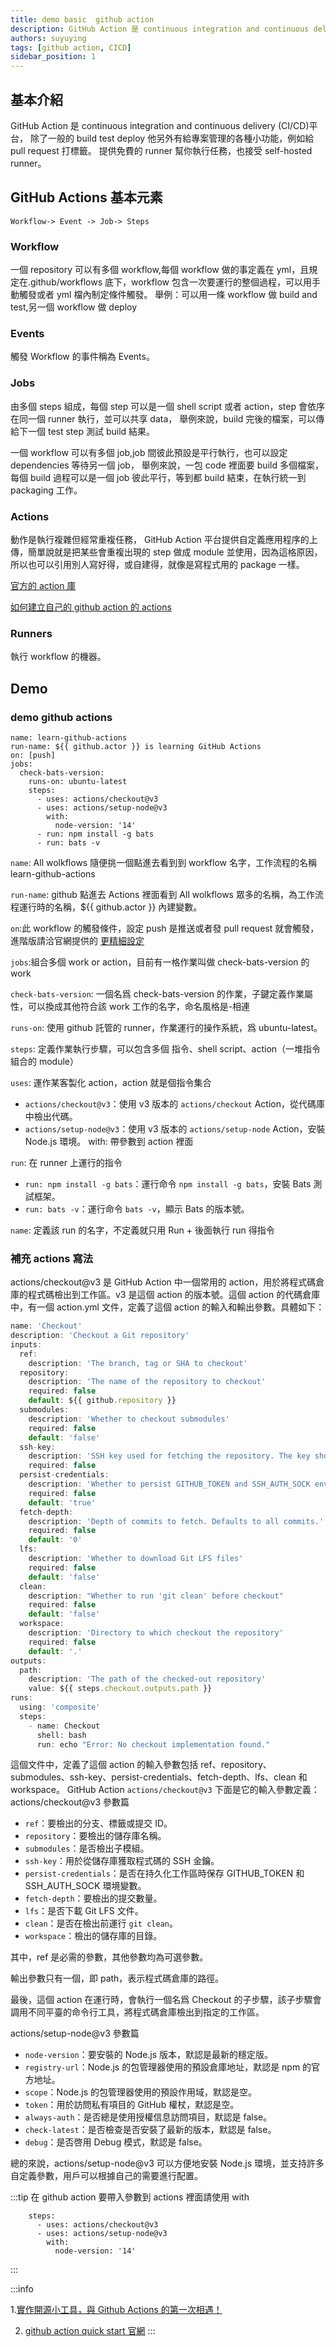 ```yaml
---
title: demo basic  github action
description: GitHub Action 是 continuous integration and continuous delivery (CI/CD)平台，除了一般的 build test deploy 他另外有給專案管理的各種小功能，例如給 pull request 打標籤。提供免費的 runner 幫你執行任務，也接受self-hosted runner。
authors: suyuying
tags: [github action, CICD]
sidebar_position: 1
---
```


## 基本介紹

GitHub Action 是 continuous integration and continuous delivery (CI/CD)平台，
除了一般的 build test deploy 他另外有給專案管理的各種小功能，例如給 pull request 打標籤。
提供免費的 runner 幫你執行任務，也接受 self-hosted runner。

<!--truncate-->

## GitHub Actions 基本元素

```
Workflow-> Event -> Job-> Steps
```

### Workflow

一個 repository 可以有多個 workflow,每個 workflow 做的事定義在 yml，且規定在.github/workflows 底下，workflow 包含一次要運行的整個過程，可以用手動觸發或者 yml 檔內制定條件觸發。
舉例：可以用一條 workflow 做 build and test,另一個 workflow 做 deploy

### Events

觸發 Workflow 的事件稱為 Events。

### Jobs

由多個 steps 組成，每個 step 可以是一個 shell script 或者 action，step 會依序在同一個 runner 執行，並可以共享 data，
舉例來說，build 完後的檔案，可以傳給下一個 test step 測試 build 結果。

一個 workflow 可以有多個 job,job 間彼此預設是平行執行，也可以設定 dependencies 等待另一個 job，
舉例來說，一包 code 裡面要 build 多個檔案，每個 build 過程可以是一個 job 彼此平行，等到都 build 結束，在執行統一到 packaging 工作。

### Actions

動作是執行複雜但經常重複任務， GitHub Action 平台提供自定義應用程序的上傳，簡單說就是把某些會重複出現的 step 做成 module 並使用，因為這格原因，所以也可以引用別人寫好得，或自建得，就像是寫程式用的 package 一樣。

[官方的 action 庫](https://github.com/marketplace?category=chat&type=actions&query=)

[如何建立自己的 github action 的 actions](https://docs.github.com/zh/actions/creating-actions/about-custom-actions)

### Runners

執行 workflow 的機器。

## Demo

### demo github actions

```
name: learn-github-actions
run-name: ${{ github.actor }} is learning GitHub Actions
on: [push]
jobs:
  check-bats-version:
    runs-on: ubuntu-latest
    steps:
      - uses: actions/checkout@v3
      - uses: actions/setup-node@v3
        with:
          node-version: '14'
      - run: npm install -g bats
      - run: bats -v
```

`name`: All wolkflows 隨便挑一個點進去看到到 workflow 名字，工作流程的名稱 learn-github-actions

`run-name`: github 點進去 Actions 裡面看到 All wolkflows 眾多的名稱，為工作流程運行時的名稱，${{ github.actor }} 內建變數。

`on`:此 workflow 的觸發條件，設定 push 是推送或者發 pull request 就會觸發，進階版請洽官網提供的
[更精細設定](https://docs.github.com/zh/actions/using-workflows/workflow-syntax-for-github-actions#onpushpull_requestpull_request_targetpathspaths-ignore)

`jobs`:組合多個 work or action，目前有一格作業叫做 check-bats-version 的 work

`check-bats-version`: 一個名爲 check-bats-version 的作業，子鍵定義作業屬性，可以換成其他符合該 work 工作的名字，命名風格是-相連

`runs-on`: 使用 github 託管的 runner，作業運行的操作系統，爲 ubuntu-latest。

`steps`: 定義作業執行步驟，可以包含多個 指令、shell script、action（一堆指令組合的 module）

`uses`: 運作某客製化 action，action 就是個指令集合

- `actions/checkout@v3`：使用 v3 版本的 `actions/checkout` Action，從代碼庫中檢出代碼。
- `actions/setup-node@v3`：使用 v3 版本的 `actions/setup-node` Action，安裝 Node.js 環境。
  with: 帶參數到 action 裡面

`run`: 在 runner 上運行的指令

- `run: npm install -g bats`：運行命令 `npm install -g bats`，安裝 Bats 測試框架。
- `run: bats -v`：運行命令 `bats -v`，顯示 Bats 的版本號。

`name`: 定義該 run 的名字，不定義就只用 Run + 後面執行 run 得指令

### 補充 actions 寫法

actions/checkout@v3 是 GitHub Action 中一個常用的 action，用於將程式碼倉庫的程式碼檢出到工作區。v3 是這個 action 的版本號。這個 action 的代碼倉庫中，有一個 action.yml 文件，定義了這個 action 的輸入和輸出參數。具體如下：

```jsx title="actions/checkout@v3"
name: 'Checkout'
description: 'Checkout a Git repository'
inputs:
  ref:
    description: 'The branch, tag or SHA to checkout'
  repository:
    description: 'The name of the repository to checkout'
    required: false
    default: ${{ github.repository }}
  submodules:
    description: 'Whether to checkout submodules'
    required: false
    default: 'false'
  ssh-key:
    description: 'SSH key used for fetching the repository. The key should have access to the repository or be able to authenticate for the repository URL.'
    required: false
  persist-credentials:
    description: 'Whether to persist GITHUB_TOKEN and SSH_AUTH_SOCK environment variables when persisting the workspace'
    required: false
    default: 'true'
  fetch-depth:
    description: 'Depth of commits to fetch. Defaults to all commits.'
    required: false
    default: '0'
  lfs:
    description: 'Whether to download Git LFS files'
    required: false
    default: 'false'
  clean:
    description: "Whether to run 'git clean' before checkout"
    required: false
    default: 'false'
  workspace:
    description: 'Directory to which checkout the repository'
    required: false
    default: '.'
outputs:
  path:
    description: 'The path of the checked-out repository'
    value: ${{ steps.checkout.outputs.path }}
runs:
  using: 'composite'
  steps:
    - name: Checkout
      shell: bash
      run: echo "Error: No checkout implementation found."

```

這個文件中，定義了這個 action 的輸入參數包括 ref、repository、submodules、ssh-key、persist-credentials、fetch-depth、lfs、clean 和 workspace。
GitHub Action `actions/checkout@v3` 下面是它的輸入參數定義：
<highlight color="#25c2a0">actions/checkout@v3 參數篇</highlight>

- `ref`：要檢出的分支、標籤或提交 ID。
- `repository`：要檢出的儲存庫名稱。
- `submodules`：是否檢出子模組。
- `ssh-key`：用於從儲存庫獲取程式碼的 SSH 金鑰。
- `persist-credentials`：是否在持久化工作區時保存 GITHUB_TOKEN 和 SSH_AUTH_SOCK 環境變數。
- `fetch-depth`：要檢出的提交數量。
- `lfs`：是否下載 Git LFS 文件。
- `clean`：是否在檢出前運行 `git clean`。
- `workspace`：檢出的儲存庫的目錄。

其中，ref 是必需的參數，其他參數均為可選參數。

輸出參數只有一個，即 path，表示程式碼倉庫的路徑。

最後，這個 action 在運行時，會執行一個名爲 Checkout 的子步驟，該子步驟會調用不同平臺的命令行工具，將程式碼倉庫檢出到指定的工作區。

<highlight color="#1877F2"> actions/setup-node@v3 參數篇</highlight>

- `node-version`：要安裝的 Node.js 版本，默認是最新的穩定版。
- `registry-url`：Node.js 的包管理器使用的預設倉庫地址，默認是 npm 的官方地址。
- `scope`：Node.js 的包管理器使用的預設作用域，默認是空。
- `token`：用於訪問私有項目的 GitHub 權杖，默認是空。
- `always-auth`：是否總是使用授權信息訪問項目，默認是 false。
- `check-latest`：是否檢查是否安裝了最新的版本，默認是 false。
- `debug`：是否啓用 Debug 模式，默認是 false。

總的來說，actions/setup-node@v3 可以方便地安裝 Node.js 環境，並支持許多自定義參數，用戶可以根據自己的需要進行配置。

:::tip
在 github action 要帶入參數到 actions 裡面請使用 with

```
    steps:
      - uses: actions/checkout@v3
      - uses: actions/setup-node@v3
        with:
          node-version: '14'
```

:::

:::info

1.[實作開源小工具，與 Github Actions 的第一次相遇！](https://medium.com/starbugs/%E5%AF%A6%E4%BD%9C%E9%96%8B%E6%BA%90%E5%B0%8F%E5%B7%A5%E5%85%B7-%E8%88%87-github-actions-%E7%9A%84%E7%AC%AC%E4%B8%80%E6%AC%A1%E7%9B%B8%E9%81%87-3dd2d70eeb)

2. [github action quick start 官網](https://docs.github.com/en/actions/quickstart)
   :::
